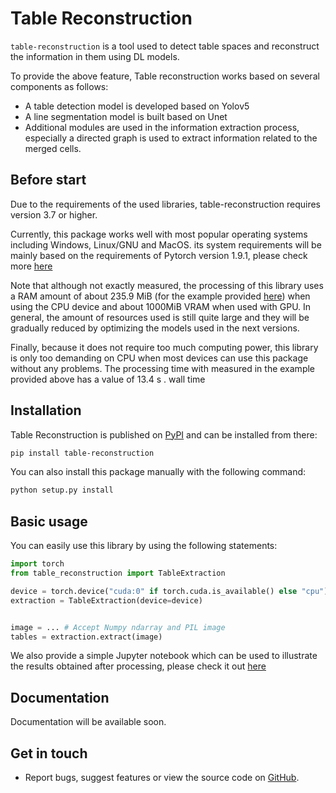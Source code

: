# Table Reconstruction

`table-reconstruction` is a tool used to detect table spaces and reconstruct the information in them using DL models.

To provide the above feature, Table reconstruction works based on several components as follows:

- A table detection model is developed based on Yolov5
- A line segmentation model is built based on Unet
- Additional modules are used in the information extraction process, especially a directed graph is used to extract information related to the merged cells.

## Before start

Due to the requirements of the used libraries, table-reconstruction requires version 3.7 or higher.

Currently, this package works well with most popular operating systems including Windows, Linux/GNU and MacOS. its system requirements will be mainly based on the requirements of Pytorch version 1.9.1, please check more [here](https://pytorch.org/get-started/locally/)

Note that although not exactly measured, the processing of this library uses a RAM amount of about 235.9 MiB (for the example provided [here](https://github.com/sun-asterisk-research/table_reconstruction/blob/master/example/example.ipynb)) when using the CPU device and about 1000MiB VRAM when used with GPU. In general, the amount of resources used is still quite large and they will be gradually reduced by optimizing the models used in the next versions.

Finally, because it does not require too much computing power, this library is only too demanding on CPU when most devices can use this package without any problems. The processing time with measured in the example provided above has a value of 13.4 s . wall time

## Installation

Table Reconstruction is published on [PyPI](https://pypi.org/project/table-reconstruction/) and can be installed from there:

```bash
pip install table-reconstruction
```

You can also install this package manually with the following command:

```bash
python setup.py install
```

## Basic usage

You can easily use this library by using the following statements:

```python
import torch
from table_reconstruction import TableExtraction

device = torch.device("cuda:0" if torch.cuda.is_available() else "cpu")
extraction = TableExtraction(device=device)


image = ... # Accept Numpy ndarray and PIL image
tables = extraction.extract(image)
```

We also provide a simple Jupyter notebook which can be used to illustrate the results obtained after processing, please check it out [here](https://github.com/sun-asterisk-research/table_reconstruction/blob/master/example/example.ipynb)

## Documentation

Documentation will be available soon.

## Get in touch

- Report bugs, suggest features or view the source code on [GitHub](https://github.com/sun-asterisk-research/table_reconstruction).
